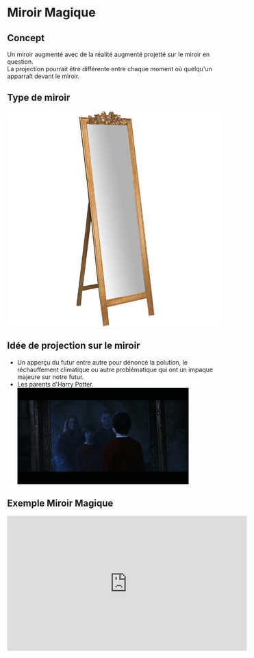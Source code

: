 #  Miroir Magique  
## Concept  
Un miroir augmenté avec de la réalité augmenté projetté sur le miroir en question.  
La projection pourrait être différente entre chaque moment où quelqu'un apparraît devant le miroir.  

## Type de miroir  
![type de miroir](images/presentation/miroir.jpg)  

## Idée de projection sur le miroir  
- Un apperçu du futur entre autre pour dénoncé la polution, le réchauffement climatique ou autre problématique qui ont un impaque majeure sur notre futur.
- Les parents d'Harry Potter.  
![Harry Potter](images/presentation/Harry-lol.gif)  

## Exemple Miroir Magique 
<iframe width="560" height="315" src="https://www.youtube.com/embed/YXzvnnJD7oQ?si=ebk6SbxB4iPcubup" title="YouTube video player" frameborder="0" allow="accelerometer; autoplay; clipboard-write; encrypted-media; gyroscope; picture-in-picture; web-share" allowfullscreen></iframe>  
